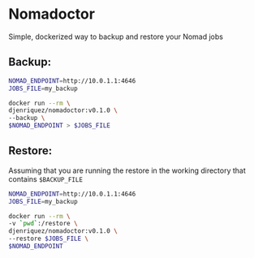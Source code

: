 # Nomadoctor
Simple, dockerized way to backup and restore your Nomad jobs

## Backup:
```sh
NOMAD_ENDPOINT=http://10.0.1.1:4646
JOBS_FILE=my_backup

docker run --rm \
djenriquez/nomadoctor:v0.1.0 \
--backup \
$NOMAD_ENDPOINT > $JOBS_FILE
```

## Restore:
Assuming that you are running the restore in the working directory that contains `$BACKUP_FILE`
```sh
NOMAD_ENDPOINT=http://10.0.1.1:4646
JOBS_FILE=my_backup

docker run --rm \
-v `pwd`:/restore \
djenriquez/nomadoctor:v0.1.0 \
--restore $JOBS_FILE \
$NOMAD_ENDPOINT
```